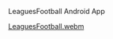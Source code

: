 LeaguesFootball Android App 


[LeaguesFootball.webm](https://github.com/FirasHamedd/LeaguesFootlballV2/assets/138260166/df8c5943-0764-4d65-b42b-96c82e8e05a6)
